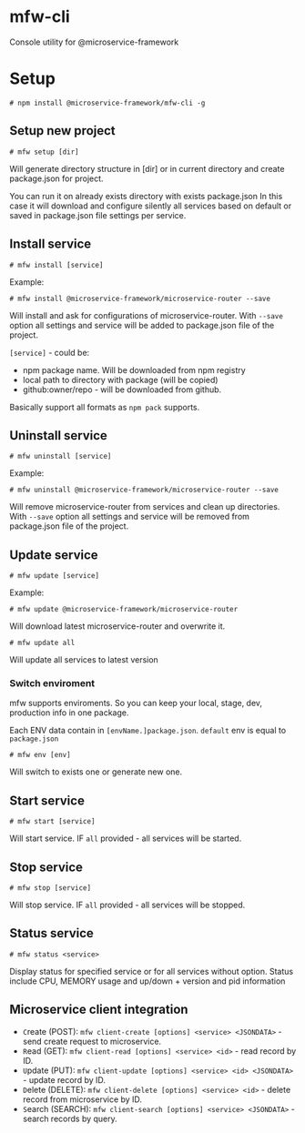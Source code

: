 # mfw-cli
Console utility for @microservice-framework

# Setup

```
# npm install @microservice-framework/mfw-cli -g
```

## Setup new project 

```
# mfw setup [dir]
```

Will generate directory structure in [dir] or in current directory and create package.json for project.

You can run it on already exists directory with exists package.json
In this case it will download and configure silently all services based on default or saved in package.json file settings per service.

## Install service 

```
# mfw install [service]
```

Example:

```
# mfw install @microservice-framework/microservice-router --save
```

Will install and ask for configurations of microservice-router.
With `--save` option all settings and service will be added to package.json file of the project.

`[service]` - could be:
  - npm package name. Will be downloaded from npm registry
  - local path to directory with package (will be copied)
  - github:owner/repo - will be downloaded from github.

Basically support all formats as `npm pack` supports.
  
## Uninstall service 

```
# mfw uninstall [service]
```

Example:

```
# mfw uninstall @microservice-framework/microservice-router --save
```

Will remove microservice-router from services and clean up directories.
With `--save` option all settings and service will be removed from package.json file of the project.


## Update service 

```
# mfw update [service]
```

Example:

```
# mfw update @microservice-framework/microservice-router
```

Will download latest microservice-router and overwrite it.

```
# mfw update all
```

Will update all services to latest version


### Switch enviroment

mfw supports enviroments. So you can keep your local, stage, dev, production info in one package.

Each ENV data contain in `[envName.]package.json`. `default` env is equal to `package.json`

```
# mfw env [env]
```

Will switch to exists one or generate new one.

## Start service 

```
# mfw start [service]
```

Will start service. IF `all` provided - all services will be started.


## Stop service 

```
# mfw stop [service]
```

Will stop service. IF `all` provided - all services will be stopped.



## Status service 

```
# mfw status <service>
```

Display status for specified service or for all services without option.
Status include CPU, MEMORY usage and up/down + version and pid information

## Microservice client integration

 - `C`reate (POST): `mfw client-create [options] <service> <JSONDATA>` - send create request to microservice.
 - `R`ead (GET): `mfw client-read [options] <service> <id>` - read record by ID.
 - `U`pdate (PUT): `mfw client-update [options] <service> <id> <JSONDATA>` - update record by ID.
 - `D`elete (DELETE): `mfw client-delete [options] <service> <id>` - delete record from microservice by ID.
 - `S`earch (SEARCH): `mfw client-search [options] <service> <JSONDATA>` - search records by query.
